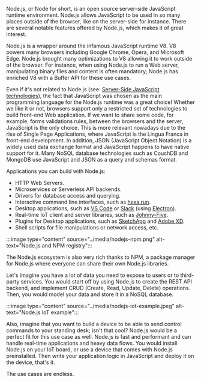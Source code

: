Node.js, or Node for short, is an open source server-side JavaScript runtime environment. Node.js allows JavaScript to be used in so many places outside of the browser, like on the server-side for instance. There are several notable features offered by Node.js, which makes it of great interest.

Node.js is a wrapper around the infamous JavaScript runtime V8. V8 powers many browsers including Google Chrome, Opera, and Microsoft Edge. Node.js brought many optimizations to V8 allowing it to work outside of the browser. For instance, when using Node.js to run a Web server, manipulating binary files and content is often mandatory; Node.js has enriched V8 with a Buffer API for these use cases.

Even if it's not related to Node.js (see: [Server-Side JavaScript technologies](https://en.wikipedia.org/wiki/List_of_server-side_JavaScript_implementations)), the fact that JavaScript was chosen as the main programming language for the Node.js runtime was a great choice! Whether we like it or not, browsers support only a restricted set of technologies to build front-end Web application. If we want to share some code, for example, forms validations rules, between the browsers and the server, JavaScript is the only choice. This is more relevant nowadays due to the rise of Single Page Applications, where JavaScript is the Lingua Franca in front-end development. In addition, JSON (JavaScript Object Notation) is a widely used data exchange format and JavaScript happens to have native support for it. Many NoSQL database technologies such as CouchDB and MongoDB use JavaScript and JSON as a query and schemas format.

Applications you can build with Node.js:

- HTTP Web Servers.
- Microservices or Serverless API backends.
- Drivers for database access and querying.
- Interactive command line interfaces, such as [hexa.run](https://hexa.run).
- Desktop applications, such as [VS Code](https://code.visualstudio.com/) or [Slack](https://slack.com/) (using [Electron](https://www.electronjs.org/)).
- Real-time IoT client and server libraries, such as [Johnny-Five](http://johnny-five.io/).
- Plugins for Desktop applications, such as [SketchApp](https://www.sketch.com/) and [Adobe XD](https://www.adobe.com/products/xd.html).
- Shell scripts for file manipulations or network access, etc.

:::image type="content" source="../media/nodejs-npm.png" alt-text="Node.js and NPM registry":::

The Node.js ecosystem is also very rich thanks to NPM, a package manager for Node.js where everyone can share their own Node.js libraries.

Let's imagine you have a lot of data you need to expose to users or to third-party services. You would start off by using Node.js to create the REST API backend, and implement CRUD (Create, Read, Update, Delete) operations. Then, you would model your data and store it in a NoSQL database.

:::image type="content" source="../media/nodejs-iot-example.jpeg" alt-text="Node.js IoT example":::

Also, imagine that you want to build a device to be able to send control commands to your standing desk; isn't that cool? Node.js would be a perfect fit for this use case as well. Node.js is fast and performant and can handle real-time applications and heavy data flows. You would install Node.js on your IoT board, or use a device that comes with Node.js preinstalled. Then write your application logic in JavaScript and deploy it on the device, that's it.

The use cases are endless.
